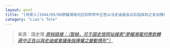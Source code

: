 ```yaml
---
layout: post
title: "[待录入]1944/09/08廖耀湘电何应钦转蒋中正告以与史迪威会议后指挥权之变动情形"
category: "Liao's Tele"
---
```



> 来源：国史馆 [*原档链接：（暂缺，可于国史馆网站搜索“廖耀湘電何應欽轉蔣中正告以與史迪威會議後指揮權之變動情形”）*]()
